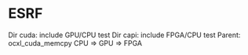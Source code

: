 # ESRF
Dir cuda: include GPU/CPU test
Dir capi: include FPGA/CPU test
Parent: ocxl_cuda_memcpy
		CPU => GPU => FPGA
